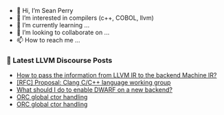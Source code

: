 - 👋 Hi, I’m Sean Perry
- 👀 I’m interested in compilers (c++, COBOL, llvm)
- 🌱 I’m currently learning ...
- 💞️ I’m looking to collaborate on ...
- 📫 How to reach me ...

<!---
s66perry/s66perry is a ✨ special ✨ repository because its `README.md` (this file) appears on your GitHub profile.
You can click the Preview link to take a look at your changes.
--->
### 📕 Latest LLVM Discourse Posts

<!-- DISCOURSE-LLVM:START -->
- [How to pass the information from LLVM IR to the backend Machine IR?](https://discourse.llvm.org/t/how-to-pass-the-information-from-llvm-ir-to-the-backend-machine-ir/69842#post_4)
- [[RFC] Proposal: Clang C/C++ language working group](https://discourse.llvm.org/t/rfc-proposal-clang-c-c-language-working-group/59840?page=3#post_43)
- [What should I do to enable DWARF on a new backend?](https://discourse.llvm.org/t/what-should-i-do-to-enable-dwarf-on-a-new-backend/70029#post_3)
- [ORC global ctor handling](https://discourse.llvm.org/t/orc-global-ctor-handling/70034#post_5)
- [ORC global ctor handling](https://discourse.llvm.org/t/orc-global-ctor-handling/70034#post_4)
<!-- DISCOURSE-LLVM:END -->
